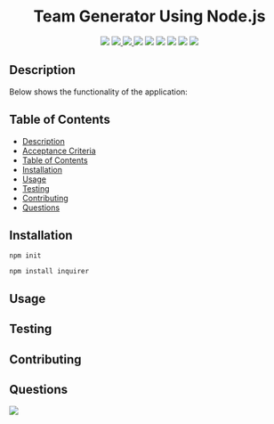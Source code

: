 <h1 align="center">Team Generator Using Node.js</h1>
<p align="center">
    <img src="https://img.shields.io/github/repo-size/merikettapearl212/team_Generator?color=brightgreen&style=for-the-badge" />
    <a href="https://www.linkedin.com/in/meagan-james-502b78191/">
        <img src="https://img.shields.io/badge/LinkedIn-0077B5?style=for-the-badge&logo=linkedin&logoColor=white" />
    </a>
    <a href="https://github.com/merikettapearl212">
        <img src="https://img.shields.io/badge/Follow-100000?style=for-the-badge&logo=github&logoColor=white" />
    </a>
  <img src="https://img.shields.io/badge/JavaScript-F7DF1E?style=for-the-badge&logo=javascript&logoColor=black" />
  <img src="https://img.shields.io/badge/Node.js-43853D?style=for-the-badge&logo=node.js&logoColor=white"/>
  <img src="https://img.shields.io/badge/jQuery-0769AD?style=for-the-badge&logo=jquery&logoColor=white" />
  <img src="https://img.shields.io/badge/-inquirer-red?style=for-the-badge&logo=inquirer&logoColor=white" />
  <img src="https://img.shields.io/badge/-json-blueviolet?style=for-the-badge&logo=json&logoColor=white" />
  <img src="https://img.shields.io/badge/-screencastify-coral?style=for-the-badge&logo=screencasify&logoColor=white" />
</p>

## Description
Below shows the functionality of the application:

## Table of Contents
- [Description](#description)
- [Acceptance Criteria](#acceptance-criteria)
- [Table of Contents](#table-of-contents)
- [Installation](#installation)
- [Usage](#usage)
- [Testing](#testing)
- [Contributing](#contributing)
- [Questions](#questions)

## Installation
`npm init`
  
`npm install inquirer`

## Usage

## Testing

## Contributing

## Questions
<img src="https://img.shields.io/badge/Gmail-D14836?style=for-the-badge&logo=gmail&logoColor=white" />